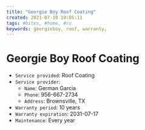 ```yaml
---
title: "Georgie Boy Roof Coating"
created: 2021-07-18 19:05:11
tags: #bites, #home, #rv
keywords: georgieboy, roof, warranty, 
---
```


# Georgie Boy Roof Coating

- `Service provided`: Roof Coating
- `Service provider`:
  - `Name`: German Garcia
  - `Phone`: 956-667-2734
  - `Address`: Brownsville, TX
- `Warranty period`: 10 years
- `Warranty expiration`: 2031-07-17
- `Maintenance`: Every year
